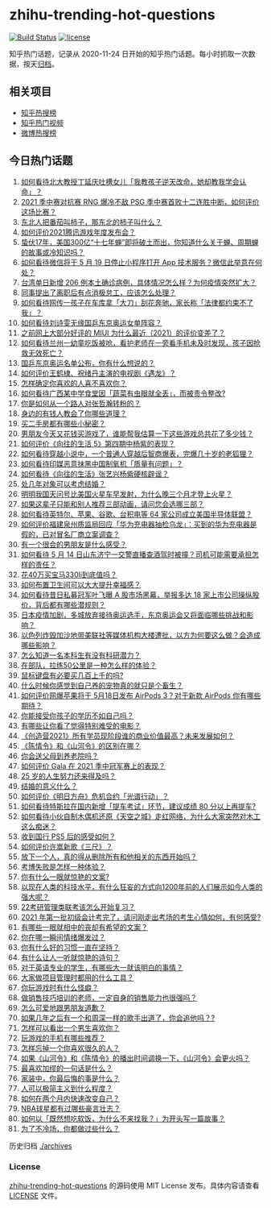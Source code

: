 # zhihu-trending-hot-questions

[![Build Status](https://github.com/justjavac/zhihu-trending-hot-questions/workflows/ci/badge.svg?branch=master)](https://github.com/justjavac/zhihu-trending-hot-questions/actions)
[![license](https://img.shields.io/github/license/justjavac/zhihu-trending-hot-questions)](https://github.com/justjavac/zhihu-trending-hot-questions/blob/master/LICENSE)

知乎热门话题，记录从 2020-11-24 日开始的知乎热门话题。每小时抓取一次数据，按天[归档](./archives)。

## 相关项目

- [知乎热搜榜](https://github.com/justjavac/zhihu-trending-top-search)
- [知乎热门视频](https://github.com/justjavac/zhihu-trending-hot-video)
- [微博热搜榜](https://github.com/justjavac/weibo-trending-hot-search)

## 今日热门话题

<!-- BEGIN -->
<!-- 最后更新时间 Mon May 17 2021 11:18:53 GMT+0800 (China Standard Time) -->

1. [如何看待北大教授丁延庆吐槽女儿「我教孩子逆天改命，她却教我学会认命」？](https://www.zhihu.com/question/459213529)
2. [2021 季中赛对抗赛 RNG 爆冷不敌 PSG
   季中赛首败十二连胜中断，如何评价这场比赛？](https://www.zhihu.com/question/459807055)
3. [东北人把番茄叫柿子，那东北的柿子叫什么？](https://www.zhihu.com/question/459057274)
4. [如何评价2021腾讯游戏年度发布会？](https://www.zhihu.com/question/459484973)
5. [蛰伏17年，美国300亿“十七年蝉”即将破土而出，你知道什么关于蝉、周期蝉的故事或冷知识吗？](https://www.zhihu.com/question/459355817)
6. [如何看待微信将于 5 月 19 日停止小程序打开 App
   技术服务？微信此举意在何处？](https://www.zhihu.com/question/459459278)
7. [台湾单日新增 206
   例本土确诊病例，具体情况怎么样？为何疫情突然扩大？](https://www.zhihu.com/question/459736953)
8. [同事提出了离职后有点消极怠工，应该怎么处理？](https://www.zhihu.com/question/434114178)
9. [如何看待网传一孩子在车库拿「大刀」刮花奔驰，家长称「法律都约束不了我」？](https://www.zhihu.com/question/459405484)
10. [如何看待刘诗雯无缘国乒东京奥运女单阵容？](https://www.zhihu.com/question/459710437)
11. [之前网上大部分好评的 MIUI
    为什么最近（2021）的评价变差了？](https://www.zhihu.com/question/452169697)
12. [如何看待兰州一幼童吃饭被呛，看护老师在一旁看手机未及时发现，孩子因抢救无效死亡？](https://www.zhihu.com/question/459515468)
13. [国乒东京奥运名单公布，你有什么想说的？](https://www.zhihu.com/question/459708819)
14. [如何评价王鹤棣、祝绪丹主演的电视剧《遇龙》？](https://www.zhihu.com/question/458182505)
15. [怎样确定你喜欢的人喜不喜欢你？](https://www.zhihu.com/question/455730126)
16. [如何看待广西某中学食堂因「蔬菜有虫眼就全丢」，而被责令整改?](https://www.zhihu.com/question/459462929)
17. [你是如何从一个路人对张哲瀚转粉的？](https://www.zhihu.com/question/458888109)
18. [身边的有钱人教会了你哪些道理？](https://www.zhihu.com/question/430653175)
19. [买二手房都有哪些小秘密？](https://www.zhihu.com/question/391535547)
20. [男朋友今天又花钱买游戏了，谁能帮我估算一下这些游戏总共花了多少钱？](https://www.zhihu.com/question/453441147)
21. [如何评价《向往的生活 5》第四期中杨紫的表现？](https://www.zhihu.com/question/459467558)
22. [如何看待穿越小说中，一个普通人穿越后智商爆表，完爆几十岁的老狐狸？](https://www.zhihu.com/question/376857581)
23. [如何看待印媒恶意抹黑中国制氧机「质量有问题」？](https://www.zhihu.com/question/459700129)
24. [如何看待《向往的生活》张艺兴杨紫硬核辟谣？](https://www.zhihu.com/question/459521803)
25. [处几年对象可以考虑结婚？](https://www.zhihu.com/question/450899653)
26. [明明我国天问号比美国火星车早发射，为什么晚三个月才登上火星？](https://www.zhihu.com/question/445286711)
27. [如果这辈子只能和别人推荐三部动画，请问您会选哪三部？](https://www.zhihu.com/question/459632635)
28. [如何看待英特尔、苹果、谷歌、台积电等 64
    家公司成立美国半导体联盟？](https://www.zhihu.com/question/459482645)
29. [如何评价福建泉州质监局回应「华为充电器抽检乌龙」：买到的华为充电器是假的，已对冒名厂商立案调查？](https://www.zhihu.com/question/459575426)
30. [有一个很会的男朋友是什么感受？](https://www.zhihu.com/question/391872560)
31. [如何看待 5 月 14
    日山东济宁一交警直播查酒驾时被撞？司机可能需要承担怎样的责任？](https://www.zhihu.com/question/459588410)
32. [花40万买宝马330li到底值吗？](https://www.zhihu.com/question/459431704)
33. [如何布置卫生间可以大大提升幸福感？](https://www.zhihu.com/question/453988104)
34. [如何看待昔日私募冠军叶飞曝 A 股市场黑幕，举报多达 18
    家上市公司操纵股价，背后都有哪些潜规则？](https://www.zhihu.com/question/459558051)
35. [日本疫情加剧，多城放弃接待奥运选手，东京奥运会又将面临哪些挑战和影响？](https://www.zhihu.com/question/459370169)
36. [以色列炸毁加沙地带美联社等媒体机构大楼遭批，以方为何要这么做？会造成哪些影响？](https://www.zhihu.com/question/459696493)
37. [怎么知道一名本科生有没有科研潜力？](https://www.zhihu.com/question/458786106)
38. [在部队，拉练50公里是一种怎么样的体验？](https://www.zhihu.com/question/47872589)
39. [鼠标键盘有必要买几百上千的吗?](https://www.zhihu.com/question/459346809)
40. [什么时候你感觉到自己养的宠物真的就只是个畜生？](https://www.zhihu.com/question/344278401)
41. [如何评价网爆苹果将于 5月18日发布 AirPods 3？对于新款 AirPods
    你有哪些期待？](https://www.zhihu.com/question/459436442)
42. [你能接受你孩子的学历不如自己吗？](https://www.zhihu.com/question/458655662)
43. [有哪些让你看了觉得特别难受的电影？](https://www.zhihu.com/question/441119264)
44. [《创造营2021》所有学员现阶段谁的商业价值最高？未来发展如何？](https://www.zhihu.com/question/458257824)
45. [《陈情令》和《山河令》的区别在哪？](https://www.zhihu.com/question/452003910)
46. [你会送父母到养老院吗？](https://www.zhihu.com/question/454221536)
47. [如何评价 Gala 在 2021 季中冠军赛上的表现？](https://www.zhihu.com/question/459505861)
48. [25 岁的人生努力还来得及吗？](https://www.zhihu.com/question/458261574)
49. [结婚的意义什么？](https://www.zhihu.com/question/458425888)
50. [如何评价《明日方舟》危机合约「光谱行动」？](https://www.zhihu.com/question/459589633)
51. [如何看待特斯拉在国内新增「提车考试」环节，建议成绩 80
    分以上再提车?](https://www.zhihu.com/question/459595338)
52. [如何看待小伙自制木偶机还原《天空之城》走红网络，为什么大家突然对木工这么痴迷？](https://www.zhihu.com/question/459454868)
53. [收到国行 PS5 后的感受如何？](https://www.zhihu.com/question/459171541)
54. [如何评价许嵩新歌《三尺》？](https://www.zhihu.com/question/459309963)
55. [放下一个人，真的得从删除所有和他相关的东西开始吗？](https://www.zhihu.com/question/453283848)
56. [考博失败是怎样一种体验？](https://www.zhihu.com/question/55449969)
57. [你有什么一眼就惊艳的文案?](https://www.zhihu.com/question/384142344)
58. [以现在人类的科技水平，有什么狂妄的方式向1200年前的人们展示如今人类的强大呢？](https://www.zhihu.com/question/456628031)
59. [22考研管理类联考该怎么开始复习？](https://www.zhihu.com/question/428880602)
60. [2021
    年第一批初级会计考完了，请问刚走出考场的考生心情如何，有何感受?](https://www.zhihu.com/question/459532575)
61. [有哪些一眼就相中的丧却有希望的文案？](https://www.zhihu.com/question/451987862)
62. [你在哪一瞬间情绪爆发过？](https://www.zhihu.com/question/267660074)
63. [你有什么好的习惯一直在坚持？](https://www.zhihu.com/question/435012841)
64. [有什么让人一听就惊艳的诗句？](https://www.zhihu.com/question/457061535)
65. [对于英语专业的学生，有哪些大一就该明白的事情？](https://www.zhihu.com/question/420512758)
66. [大家做项目管理时都用的什么工具？](https://www.zhihu.com/question/38813402)
67. [你玩游戏时有什么怪癖？](https://www.zhihu.com/question/36169913)
68. [做销售技巧培训的老师，一定自身的销售能力也很强吗？](https://www.zhihu.com/question/456460921)
69. [怎么可爱地跟男朋友道歉？](https://www.zhihu.com/question/383772587)
70. [如果几年之后有一个和周深一样的歌手出道了，你会追他吗？?](https://www.zhihu.com/question/459686681)
71. [怎样可以看出一个男生喜欢你？](https://www.zhihu.com/question/457257289)
72. [玩游戏的手机有哪些推荐？](https://www.zhihu.com/question/286463136)
73. [怎样忘掉一个你喜欢很久的人？](https://www.zhihu.com/question/456852121)
74. [如果《山河令》和《陈情令》的播出时间调换一下，《山河令》会更火吗？](https://www.zhihu.com/question/459250772)
75. [最喜欢加缪的一句话是什么？](https://www.zhihu.com/question/318208674)
76. [家装中，你最后悔的事是什么？](https://www.zhihu.com/question/56054068)
77. [人可以极简主义到什么程度？](https://www.zhihu.com/question/313020218)
78. [如何在两个月内快速改变自己？](https://www.zhihu.com/question/451986493)
79. [NBA球星都有过哪些豪言壮志？](https://www.zhihu.com/question/459318880)
80. [如何以「既然想吃软饭，为什么不来找我？」为开头写一篇故事？](https://www.zhihu.com/question/454056791)
81. [为了不冷场，你都做过些什么？](https://www.zhihu.com/question/458658699)

<!-- END -->

历史归档 [./archives](./archives)

### License

[zhihu-trending-hot-questions](https://github.com/justjavac/zhihu-trending-hot-questions)
的源码使用 MIT License 发布。具体内容请查看 [LICENSE](./LICENSE) 文件。
